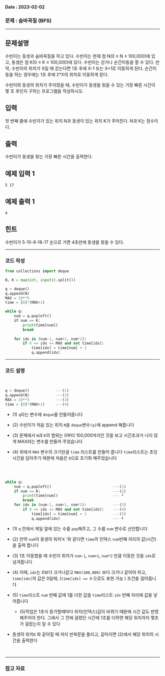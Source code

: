 #### Date : 2023-02-02

### 문제 : 숨바꼭질 (BFS)
---
## 문제설명

수빈이는 동생과 숨바꼭질을 하고 있다. 수빈이는 현재 점 N(0 ≤ N ≤ 100,000)에 있고, 동생은 점 K(0 ≤ K ≤ 100,000)에 있다. 수빈이는 걷거나 순간이동을 할 수 있다. 만약, 수빈이의 위치가 X일 때 걷는다면 1초 후에 X-1 또는 X+1로 이동하게 된다. 순간이동을 하는 경우에는 1초 후에 2\*X의 위치로 이동하게 된다.

수빈이와 동생의 위치가 주어졌을 때, 수빈이가 동생을 찾을 수 있는 가장 빠른 시간이 몇 초 후인지 구하는 프로그램을 작성하시오.

## 입력

첫 번째 줄에 수빈이가 있는 위치 N과 동생이 있는 위치 K가 주어진다. N과 K는 정수이다.

## 출력

수빈이가 동생을 찾는 가장 빠른 시간을 출력한다.
<br/>

## 예제 입력 1

```
5 17
```

## 예제 출력 1

```
4
```

## 힌트

수빈이가 5-10-9-18-17 순으로 가면 4초만에 동생을 찾을 수 있다.
<br/>

---
### 코드 작성
```python
from collections import deque

N, K = map(int, input().split())

q = deque()
q.append(N)
MAX = 10**5
time = [0]*(MAX+1)

while q:
    num = q.popleft()
    if num == K:
        print(time[num])
        break
    
    for idx in (num-1, num+1, num*2):
        if 0 <= idx <= MAX and not time[idx]:
            time[idx] = time[num] + 1
            q.append(idx)
```

---
### 코드 설명
<br/>

```python
q = deque()            ---(1)
q.append(N)            ---(2)
MAX = 10**5            ---(3)
time = [0]*(MAX+1)     ---(4)
```
- (1) `q`라는 변수에  `deque`를 만들어줍니다

- (2) 수빈이가 처음 있는 위치 `N`을 `deque`변수`(q)`에 append 해줍니다

- (3) 문제에서 `N`과 `K`의 범위는 0부터 100,000까지인 것을 보고 시간초과가 나지 않게 MAX라는 변수를 만들어 주었습니다

- (4) 위에서 `MAX` 변수의 크기만큼 `time` 리스트를 만들어 줍니다 `time`리스트는 초당 시간을 담아주기 때문에 처음은  `0`으로 초기화 해주었습니다

<br/>
<br/>

```python
while q:
    num = q.popleft()                            ---(1)
    if num == K:                                 ---(2)
        print(time[num])                         --- ┘
        break
    for idx in (num-1, num+1, num*2):            ---(3)
        if 0 <= idx <= MAX and not time[idx]:    ---(4)
            time[idx] = time[num] + 1            ---(5)
            q.append(idx)                        --- ┙
```
- (1)  `q` 안에서 제일 앞에 있는 수를 `pop`해주고, 그 수를 `num` 변수로 선언합니다

- (2) 만약 `num`이  동생의 위치'`K` '와 같다면 `time`의 인덱스 `num`번째 자리의 값(시간)을 출력 합니다

- (3) 1초 이동했을 때 수빈이 위치가 `num-1`, `num+1`, `num*2` 만큼 이동한 것을 `idx`로 넘겨줍니다

- (4) 이때, `idx`는 0보다 크거나같고 `MAX(100,000)` 보다 크거나 같아야 하고, `time[idx]`의 값은 0일때, (`time[idx] == 0` 으로도 표현 가능 ) 조건을 걸어줍니다

- (5) `time`리스트 `num` 번째 값에 1를 더한 값을  `time`리스트 `idx` 번째 자리에 값을 넣어줍니다
  - (5)작업은 1초식 증가할때마다 위치(인덱스)값이 바뀌기 때문에 시간 값도 반영해주어야 한다. 그래서 그 전에 걸렸던 시간에 1초를 더하면 해당 위치까지 몇초가 걸렸는지 알 수 있다

- 동생의 위치`K` 와 같아질 때 까지 반복문을 돌리고, 같아지면 (2)에서 해당 위치의 시간을 출력한다

<br/>

---
### 참고 자료
